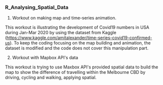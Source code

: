 ### R_Analysing_Spatial_Data

1. Workout on making map and time-series animation.

This workout is illustrating the development of Covid19 numbers in USA during Jan-Mar 2020 by using the dataset from Kaggle (https://www.kaggle.com/amitalexander/time-series-covid19-confirmed-us). To keep the coding focusing on the map building and animation, the dataset is modified and the code does not cover this manipulation part.

2. Workout with Mapbox API's data

This workout is trying to use Maxbox API's provided spatial data to build the map to show the difference of travelling within the Melbourne CBD by driving, cycling and walking, applying spatial. 
